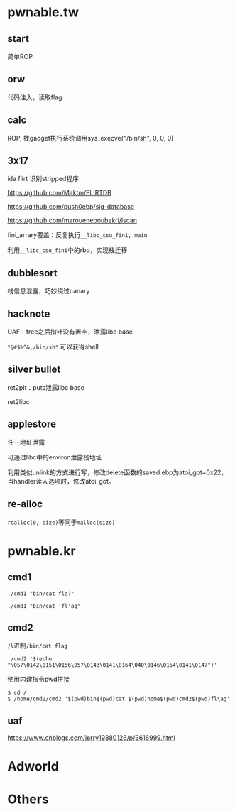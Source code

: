 # pwnable.tw

## start

简单ROP

## orw

代码注入，读取flag

## calc

ROP, 找gadget执行系统调用sys_execve("/bin/sh", 0, 0, 0)

## 3x17

ida flirt 识别stripped程序

https://github.com/Maktm/FLIRTDB

https://github.com/push0ebp/sig-database

https://github.com/maroueneboubakri/lscan



fini_arrary覆盖：反复执行`__libc_csu_fini, main`

利用`__libc_csu_fini`中的rbp，实现栈迁移

## dubblesort

栈信息泄露，巧妙绕过canary

## hacknote

UAF：free之后指针没有置空，泄露libc base

`"@#$%^&;/bin/sh"` 可以获得shell

## silver bullet

ret2plt：puts泄露libc base

ret2libc

## applestore

任一地址泄露

可通过libc中的environ泄露栈地址

利用类似unlink的方式进行写，修改delete函数的saved ebp为atoi_got+0x22，当handler读入选项时，修改atoi_got。

## re-alloc

`realloc(0, size)`等同于`malloc(size)`

# pwnable.kr

## cmd1

`./cmd1 "bin/cat fla?"`

`./cmd1 "bin/cat 'fl'ag"`

## cmd2

八进制`/bin/cat flag`

`./cmd2 '$(echo "\057\0142\0151\0156\057\0143\0141\0164\040\0146\0154\0141\0147")'` 



使用内建指令pwd拼接

```shell
$ cd /
$ /home/cmd2/cmd2 '$(pwd)bin$(pwd)cat $(pwd)home$(pwd)cmd2$(pwd)fl\ag'
```

## uaf

https://www.cnblogs.com/jerry19880126/p/3616999.html

# Adworld

# Others